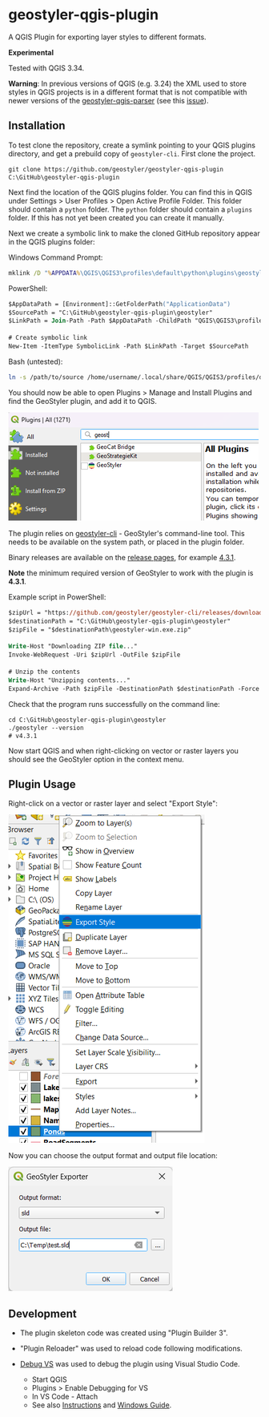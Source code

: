 # geostyler-qgis-plugin

A QGIS Plugin for exporting layer styles to different formats.

**Experimental**

Tested with QGIS 3.34. 

**Warning**: In previous versions of QGIS (e.g. 3.24) the XML used to store
styles in QGIS projects is in a different format that is not compatible with
newer versions of the [geostyler-qgis-parser](https://github.com/geostyler/geostyler-qgis-parser) (see this [issue](https://github.com/geostyler/geostyler-qgis-parser/issues/455)). 

## Installation

To test clone the repository, create a symlink pointing to your QGIS plugins directory, and get a prebuild copy of `geostyler-cli`.
First clone the project.

```
git clone https://github.com/geostyler/geostyler-qgis-plugin C:\GitHub\geostyler-qgis-plugin
```

Next find the location of the QGIS plugins folder. You can find this in QGIS under Settings > User Profiles > Open Active Profile Folder.
This folder should contain a `python` folder. The `python` folder should contain a `plugins` folder. If this has not yet been created you
can create it manually.

Next we create a symbolic link to make the cloned GitHub repository appear in the QGIS plugins folder:

Windows Command Prompt:

```bat
mklink /D "%APPDATA%\QGIS\QGIS3\profiles\default\python\plugins\geostyler" "C:\GitHub\geostyler-qgis-plugin"
```

PowerShell:

```ps
$AppDataPath = [Environment]::GetFolderPath("ApplicationData")
$SourcePath = "C:\GitHub\geostyler-qgis-plugin\geostyler"
$LinkPath = Join-Path -Path $AppDataPath -ChildPath "QGIS\QGIS3\profiles\default\python\plugins\geostyler"

# Create symbolic link
New-Item -ItemType SymbolicLink -Path $LinkPath -Target $SourcePath
```

Bash (untested):

```bash
ln -s /path/to/source /home/username/.local/share/QGIS/QGIS3/profiles/default/python/plugins/geostyler
```

You should now be able to open Plugins > Manage and Install Plugins and find the GeoStyler plugin, and add it to QGIS.

![Context menu](images/plugins.png)

The plugin relies on [geostyler-cli](https://github.com/geostyler/geostyler-cli) - GeoStyler's command-line tool.
This needs to be available on the system path, or placed in the plugin folder.

Binary releases are available on the [release pages](https://github.com/geostyler/geostyler-cli/releases), for example [4.3.1](https://github.com/geostyler/geostyler-cli/releases/tag/v4.3.1).

**Note** the minimum required version of GeoStyler to work with the plugin
is **4.3.1**.

Example script in PowerShell:

```ps
$zipUrl = "https://github.com/geostyler/geostyler-cli/releases/download/v4.3.1/geostyler-win.exe.zip"
$destinationPath = "C:\GitHub\geostyler-qgis-plugin\geostyler"
$zipFile = "$destinationPath\geostyler-win.exe.zip"

Write-Host "Downloading ZIP file..."
Invoke-WebRequest -Uri $zipUrl -OutFile $zipFile

# Unzip the contents
Write-Host "Unzipping contents..."
Expand-Archive -Path $zipFile -DestinationPath $destinationPath -Force
```

Check that the program runs successfully on the command line:

```
cd C:\GitHub\geostyler-qgis-plugin\geostyler
./geostyler --version
# v4.3.1
```
Now start QGIS and when right-clicking on vector or raster layers you should see the GeoStyler option in the context menu.

## Plugin Usage

Right-click on a vector or raster layer and select "Export Style":

![Context menu](images/contextmenu.png)

Now you can choose the output format and output file location:

![GeoStyler dialog](images/dialog.png)

## Development

* The plugin skeleton code was created using "Plugin Builder 3".
* "Plugin Reloader" was used to reload code following modifications.
* [Debug VS](https://github.com/lmotta/debug_vs_plugin/wiki) was used to debug the plugin using Visual Studio Code. 

    * Start QGIS
    * Plugins > Enable Debugging for VS
    * In VS Code - Attach 
    * See also [Instructions](https://gist.github.com/AsgerPetersen/9ea79ae4139f4977c31dd6ede2297f90) and [Windows Guide](https://gist.github.com/NicolaiLolansen/acfd8723720c4761aefef3cdfc2aa55a).


